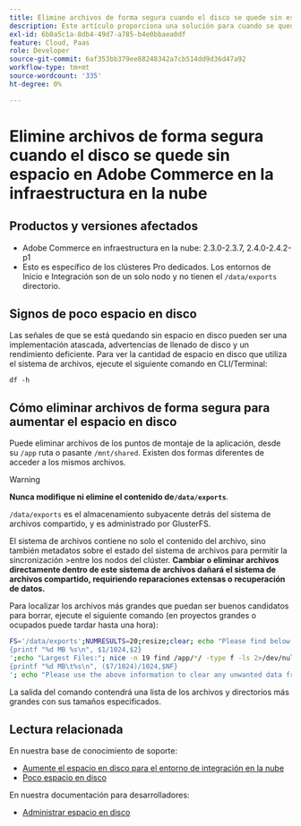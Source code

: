 ```yaml
---
title: Elimine archivos de forma segura cuando el disco se quede sin espacio en Adobe Commerce en la infraestructura en la nube
description: Este artículo proporciona una solución para cuando se queda sin espacio en disco y necesita quitar archivos de forma segura. Antes de considerar esta acción, revise [Administrar espacio en disco](https://devdocs.magento.com/cloud/project/manage-disk-space.html#no-space-left) en nuestra documentación para desarrolladores. Si los pasos de ese artículo no son adecuados para usted o no resuelven el problema, revise los pasos de este artículo.
exl-id: 6b0a5c1a-8db4-49d7-a785-b4e0bbaea0df
feature: Cloud, Paas
role: Developer
source-git-commit: 6af353bb379ee88248342a7cb514dd9d36d47a92
workflow-type: tm+mt
source-wordcount: '335'
ht-degree: 0%

---
```


# Elimine archivos de forma segura cuando el disco se quede sin espacio en Adobe Commerce en la infraestructura en la nube

## Productos y versiones afectados

* Adobe Commerce en infraestructura en la nube: 2.3.0-2.3.7, 2.4.0-2.4.2-p1
* Esto es específico de los clústeres Pro dedicados. Los entornos de Inicio e Integración son de un solo nodo y no tienen el `/data/exports` directorio.

## Signos de poco espacio en disco

Las señales de que se está quedando sin espacio en disco pueden ser una implementación atascada, advertencias de llenado de disco y un rendimiento deficiente.
Para ver la cantidad de espacio en disco que utiliza el sistema de archivos, ejecute el siguiente comando en CLI/Terminal:

`df -h`


## Cómo eliminar archivos de forma segura para aumentar el espacio en disco

Puede eliminar archivos de los puntos de montaje de la aplicación, desde su `/app` ruta o pasante `/mnt/shared`. Existen dos formas diferentes de acceder a los mismos archivos.

>[!WARNING]
>
>**Nunca modifique ni elimine el contenido de`/data/exports`**.
>
>`/data/exports` es el almacenamiento subyacente detrás del sistema de archivos compartido, y es administrado por GlusterFS.
>
>El sistema de archivos contiene no solo el contenido del archivo, sino también metadatos sobre el estado del sistema de archivos para permitir la sincronización >entre los nodos del clúster. **Cambiar o eliminar archivos directamente dentro de este sistema de archivos dañará el sistema de archivos compartido, requiriendo reparaciones extensas o recuperación de datos.**

Para localizar los archivos más grandes que puedan ser buenos candidatos para borrar, ejecute el siguiente comando (en proyectos grandes o ocupados puede tardar hasta una hora):

```bash
FS='/data/exports';NUMRESULTS=20;resize;clear; echo "Please find below the Largest Directories and Files:";date;df -h $FS; echo "Largest Directories:";nice -n 19 find /app/*/ -type d -ls 2>/dev/null| sort -rnk1| head -n $NUMRESULTS| awk '
{printf "%d MB %s\n", $1/1024,$2}
';echo "Largest Files:"; nice -n 19 find /app/*/ -type f -ls 2>/dev/null| sort -rnk7| head -n $NUMRESULTS|awk '
{printf "%d MB\t%s\n", ($7/1024)/1024,$NF}
'; echo "Please use the above information to clear any unwanted data from the server, it is important this is done as soon as possible to ensure your server stays functional.";
```

La salida del comando contendrá una lista de los archivos y directorios más grandes con sus tamaños especificados.

## Lectura relacionada

En nuestra base de conocimiento de soporte:

* [Aumente el espacio en disco para el entorno de integración en la nube](/help/how-to/general/increase-disk-space-for-integration-environment-on-cloud.md)
* [Poco espacio en disco](/help/troubleshooting/miscellaneous/low-disk-space.md)

En nuestra documentación para desarrolladores:

* [Administrar espacio en disco](https://devdocs.magento.com/cloud/project/manage-disk-space.html)
